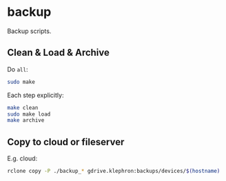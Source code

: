 # backup

Backup scripts.

## Clean & Load & Archive

Do `all`:

```sh
sudo make
```

Each step explicitly:

```sh
make clean
sudo make load
make archive
```

## Copy to cloud or fileserver

E.g. cloud:

```sh
rclone copy -P ./backup_* gdrive.klephron:backups/devices/$(hostname)
```
